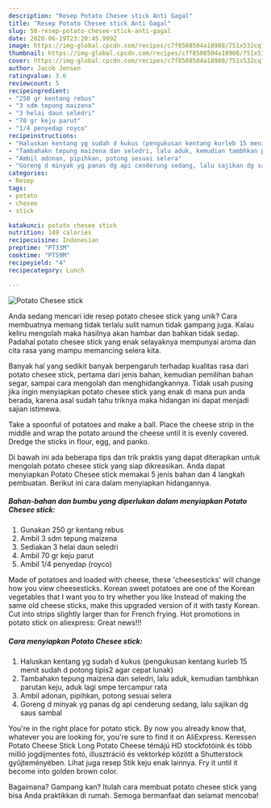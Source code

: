```yaml
---
description: "Resep Potato Chesee stick Anti Gagal"
title: "Resep Potato Chesee stick Anti Gagal"
slug: 50-resep-potato-chesee-stick-anti-gagal
date: 2020-06-19T23:20:45.999Z
image: https://img-global.cpcdn.com/recipes/c7f8508504a18908/751x532cq70/potato-chesee-stick-foto-resep-utama.jpg
thumbnail: https://img-global.cpcdn.com/recipes/c7f8508504a18908/751x532cq70/potato-chesee-stick-foto-resep-utama.jpg
cover: https://img-global.cpcdn.com/recipes/c7f8508504a18908/751x532cq70/potato-chesee-stick-foto-resep-utama.jpg
author: Jacob Jensen
ratingvalue: 3.6
reviewcount: 5
recipeingredient:
- "250 gr kentang rebus"
- "3 sdm tepung maizena"
- "3 helai daun seledri"
- "70 gr keju parut"
- "1/4 penyedap royco"
recipeinstructions:
- "Haluskan kentang yg sudah d kukus (pengukusan kentang kurleb 15 menit sudah d potong tipis2 agar cepat lunak)"
- "Tambahakn tepung maizena dan seledri, lalu aduk, kemudian tambhkan parutan keju, aduk lagi smpe tercampur rata"
- "Ambil adonan, pipihkan, potong sesuai selera"
- "Goreng d minyak yg panas dg api cenderung sedang, lalu sajikan dg saus sambal"
categories:
- Resep
tags:
- potato
- chesee
- stick

katakunci: potato chesee stick 
nutrition: 149 calories
recipecuisine: Indonesian
preptime: "PT33M"
cooktime: "PT59M"
recipeyield: "4"
recipecategory: Lunch

---
```



![Potato Chesee stick](https://img-global.cpcdn.com/recipes/c7f8508504a18908/751x532cq70/potato-chesee-stick-foto-resep-utama.jpg)

Anda sedang mencari ide resep potato chesee stick yang unik? Cara membuatnya memang tidak terlalu sulit namun tidak gampang juga. Kalau keliru mengolah maka hasilnya akan hambar dan bahkan tidak sedap. Padahal potato chesee stick yang enak selayaknya mempunyai aroma dan cita rasa yang mampu memancing selera kita.

Banyak hal yang sedikit banyak berpengaruh terhadap kualitas rasa dari potato chesee stick, pertama dari jenis bahan, kemudian pemilihan bahan segar, sampai cara mengolah dan menghidangkannya. Tidak usah pusing jika ingin menyiapkan potato chesee stick yang enak di mana pun anda berada, karena asal sudah tahu triknya maka hidangan ini dapat menjadi sajian istimewa.

Take a spoonful of potatoes and make a ball. Place the cheese strip in the middle and wrap the potato around the cheese until it is evenly covered. Dredge the sticks in flour, egg, and panko.


Di bawah ini ada beberapa tips dan trik praktis yang dapat diterapkan untuk mengolah potato chesee stick yang siap dikreasikan. Anda dapat menyiapkan Potato Chesee stick memakai 5 jenis bahan dan 4 langkah pembuatan. Berikut ini cara dalam menyiapkan hidangannya.

<!--inarticleads1-->

##### Bahan-bahan dan bumbu yang diperlukan dalam menyiapkan Potato Chesee stick:

1. Gunakan 250 gr kentang rebus
1. Ambil 3 sdm tepung maizena
1. Sediakan 3 helai daun seledri
1. Ambil 70 gr keju parut
1. Ambil 1/4 penyedap (royco)


Made of potatoes and loaded with cheese, these &#39;cheesesticks&#39; will change how you view cheesesticks. Korean sweet potatoes are one of the Korean vegetables that I want you to try whether you like Instead of making the same old cheese sticks, make this upgraded version of it with tasty Korean. Cut into strips slightly larger than for French frying. Hot promotions in potato stick on aliexpress: Great news!!! 

<!--inarticleads2-->

##### Cara menyiapkan Potato Chesee stick:

1. Haluskan kentang yg sudah d kukus (pengukusan kentang kurleb 15 menit sudah d potong tipis2 agar cepat lunak)
1. Tambahakn tepung maizena dan seledri, lalu aduk, kemudian tambhkan parutan keju, aduk lagi smpe tercampur rata
1. Ambil adonan, pipihkan, potong sesuai selera
1. Goreng d minyak yg panas dg api cenderung sedang, lalu sajikan dg saus sambal


You&#39;re in the right place for potato stick. By now you already know that, whatever you are looking for, you&#39;re sure to find it on AliExpress. Keressen Potato Cheese Stick Long Potato Cheese témájú HD stockfotóink és több millió jogdíjmentes fotó, illusztráció és vektorkép között a Shutterstock gyűjteményében. Lihat juga resep Stik keju enak lainnya. Fry it until it become into golden brown color. 

Bagaimana? Gampang kan? Itulah cara membuat potato chesee stick yang bisa Anda praktikkan di rumah. Semoga bermanfaat dan selamat mencoba!
